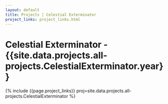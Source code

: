 ```yaml
---
layout: default
title: Projects | Celestial Exterminator
project_links: project_links.html
---
```


Celestial Exterminator - {{site.data.projects.all-projects.CelestialExterminator.year}}
======================
{% include {{page.project_links}} proj=site.data.projects.all-projects.CelestialExterminator %}
